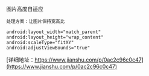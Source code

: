 

图片高度自适应
```
处理方案：让图片保持宽高比

android:layout_width="match_parent"
android:layout_height="wrap_content"
android:scaleType="fitXY"
android:adjustViewBounds="true"

```
[详细地址：https://www.jianshu.com/p/0ac2c96c0c47](https://www.jianshu.com/p/0ac2c96c0c47)
